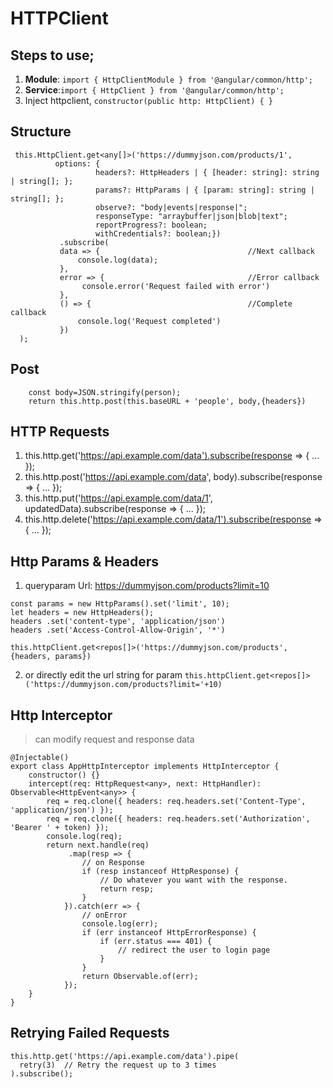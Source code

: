 # HTTPClient

## Steps to use;
1. **Module**: ```import { HttpClientModule } from '@angular/common/http';```  
2. **Service**:```import { HttpClient } from '@angular/common/http';```
3. Inject httpclient, ```constructor(public http: HttpClient) { }```


## Structure
```
 this.HttpClient.get<any[]>('https://dummyjson.com/products/1',
          options: {
                   headers?: HttpHeaders | { [header: string]: string | string[]; };
                   params?: HttpParams | { [param: string]: string | string[]; };
                   observe?: "body|events|response|";
                   responseType: "arraybuffer|json|blob|text";
                   reportProgress?: boolean; 
                   withCredentials?: boolean;})
           .subscribe(
           data => {                                 //Next callback
               console.log(data);
           },
           error => {                                //Error callback
                console.error('Request failed with error')    
           },
           () => {                                   //Complete callback
               console.log('Request completed')
           })
  );
```
## Post
```
    const body=JSON.stringify(person);
    return this.http.post(this.baseURL + 'people', body,{headers})
```

## HTTP Requests
1. this.http.get('https://api.example.com/data').subscribe(response => { ... });
2. this.http.post('https://api.example.com/data', body).subscribe(response => { ... });  
3. this.http.put('https://api.example.com/data/1', updatedData).subscribe(response => { ... });  
4. this.http.delete('https://api.example.com/data/1').subscribe(response => { ... });


## Http Params & Headers
1. queryparam Url: https://dummyjson.com/products?limit=10  
```
const params = new HttpParams().set('limit', 10);
let headers = new HttpHeaders();
headers .set('content-type', 'application/json')
headers .set('Access-Control-Allow-Origin', '*')

this.httpClient.get<repos[]>('https://dummyjson.com/products',{headers, params})
```

2. or directly edit the url string for param 
`this.httpClient.get<repos[]>('https://dummyjson.com/products?limit='+10)` 

## Http Interceptor  
> can modify request and response data  

```
@Injectable()
export class AppHttpInterceptor implements HttpInterceptor {
    constructor() {}
    intercept(req: HttpRequest<any>, next: HttpHandler): Observable<HttpEvent<any>> {
        req = req.clone({ headers: req.headers.set('Content-Type', 'application/json') });
        req = req.clone({ headers: req.headers.set('Authorization', 'Bearer ' + token) });
        console.log(req);
        return next.handle(req)
             .map(resp => {
                // on Response
                if (resp instanceof HttpResponse) {
                    // Do whatever you want with the response.
                    return resp;
                }
            }).catch(err => {
                // onError
                console.log(err);
                if (err instanceof HttpErrorResponse) {
                    if (err.status === 401) {
                        // redirect the user to login page
                    }
                }
                return Observable.of(err);
            });
    }
}
```

## Retrying Failed Requests
```
this.http.get('https://api.example.com/data').pipe(
  retry(3)  // Retry the request up to 3 times
).subscribe();
```